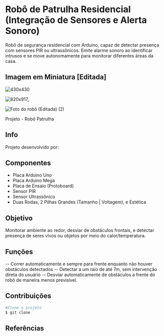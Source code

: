 # Robô de Patrulha Residencial (Integração de Sensores e Alerta Sonoro)
Robô de segurança residencial com Arduino, capaz de detectar presença com sensores PIR ou ultrassônicos. Emite alarme sonoro ao identificar intrusos e se move autonomamente para monitorar diferentes áreas da casa.
<h2> Imagem em Miniatura [Editada] </h2>

![430x430](https://github.com/user-attachments/assets/3fcf40a7-da7c-41e9-9e30-e49a3ae93f52)

![820x917_](https://github.com/user-attachments/assets/74cfa81d-6869-4b4c-a858-b1584da04868)



  ![Foto do robô (Editada) (2)](https://github.com/user-attachments/assets/25fde635-f954-4c63-bb62-54488ad9be7c)
 
 <p> Projeto - Robô Patrulha </p>
 </h1>

 ## Info

 Projeto desenvolvido por:

 ## Componentes

 - Placa Arduino Uno 
 - Placa Arduino Mega
 - Placa de Ensaio (Protoboard)
 - Sensor PIR
 - Sensor Ultrassônico
 - Duas Rodas, 2 Pilhas Grandes (Tamanho | Voltagem), e Estética

 ## Objetivo

 Monitorar ambiente ao redor, desviar de obstáculos frontais, e detectar presença de seres vivos ou objetos por meio do calor/temperatura.

 ## Funções

 -- Correr automaticamente e sempre para frente enquanto não houver obstáculos detectados
 -- Detectar a um raio de até 7m, sem intervenção direta do usuário
 -- Desviar automaticamente de obstáculos a frente do robô de maneira menos previsível.

 ## Contribuições

 ``` bash
 #Clone o projeto
 $ git clone 

 ```


 ## Referências
